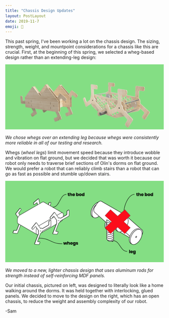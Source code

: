 ```yaml
---
title: "Chassis Design Updates"
layout: PostLayout
date: 2019-11-7
emoji: 🚌
---
```


This past spring, I've been working a lot on the chassis design. The sizing, strength, weight, and mountpoint considerations for a chassis like this are crucial. First, at the beginning of this spring, we selected a wheg-based design rather than an extending-leg design:

![chassis1](./chassis1.png)

*We chose whegs over an extending leg because whegs were consistently more reliable in all of our testing and research.*

Whegs (*wheel legs*) limit movement speed because they introduce wobble and vibration on flat ground, but we decided that was worth it because our robot only needs to traverse brief sections of Olin's dorms on flat ground. We would prefer a robot that can reliably climb stairs than a robot that can go as fast as possible and stumble up/down stairs.

![chassis2](./chassis2.png)

*We moved to a new, lighter chassis design that uses aluminum rods for strength instead of self-reinforcing MDF panels.*

Our initial chassis, pictured on left, was designed to literally look like a home walking around the dorms. It was held together with interlocking, glued panels. We decided to move to the design on the right, which has an open chassis, to reduce the weight and assembly complexity of our robot.

-Sam